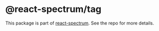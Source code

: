 # @react-spectrum/tag

This package is part of [react-spectrum](https://github.com/adobe/react-spectrum). See the repo for more details.
